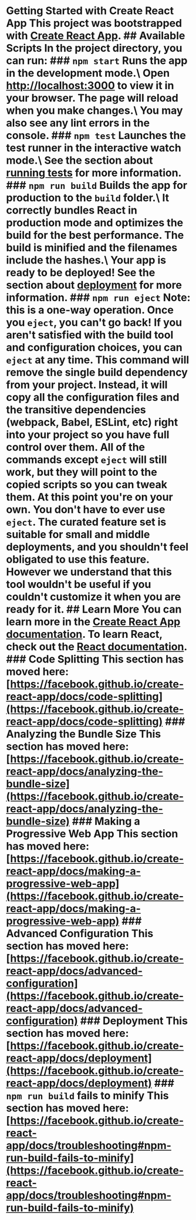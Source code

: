 # Getting Started with Create React App  This project was bootstrapped with [Create React App](https://github.com/facebook/create-react-app).  ## Available Scripts  In the project directory, you can run:  ### `npm start`  Runs the app in the development mode.\ Open [http://localhost:3000](http://localhost:3000) to view it in your browser.  The page will reload when you make changes.\ You may also see any lint errors in the console.  ### `npm test`  Launches the test runner in the interactive watch mode.\ See the section about [running tests](https://facebook.github.io/create-react-app/docs/running-tests) for more information.  ### `npm run build`  Builds the app for production to the `build` folder.\ It correctly bundles React in production mode and optimizes the build for the best performance.  The build is minified and the filenames include the hashes.\ Your app is ready to be deployed!  See the section about [deployment](https://facebook.github.io/create-react-app/docs/deployment) for more information.  ### `npm run eject`  **Note: this is a one-way operation. Once you `eject`, you can't go back!**  If you aren't satisfied with the build tool and configuration choices, you can `eject` at any time. This command will remove the single build dependency from your project.  Instead, it will copy all the configuration files and the transitive dependencies (webpack, Babel, ESLint, etc) right into your project so you have full control over them. All of the commands except `eject` will still work, but they will point to the copied scripts so you can tweak them. At this point you're on your own.  You don't have to ever use `eject`. The curated feature set is suitable for small and middle deployments, and you shouldn't feel obligated to use this feature. However we understand that this tool wouldn't be useful if you couldn't customize it when you are ready for it.  ## Learn More  You can learn more in the [Create React App documentation](https://facebook.github.io/create-react-app/docs/getting-started).  To learn React, check out the [React documentation](https://reactjs.org/).  ### Code Splitting  This section has moved here: [https://facebook.github.io/create-react-app/docs/code-splitting](https://facebook.github.io/create-react-app/docs/code-splitting)  ### Analyzing the Bundle Size  This section has moved here: [https://facebook.github.io/create-react-app/docs/analyzing-the-bundle-size](https://facebook.github.io/create-react-app/docs/analyzing-the-bundle-size)  ### Making a Progressive Web App  This section has moved here: [https://facebook.github.io/create-react-app/docs/making-a-progressive-web-app](https://facebook.github.io/create-react-app/docs/making-a-progressive-web-app)  ### Advanced Configuration  This section has moved here: [https://facebook.github.io/create-react-app/docs/advanced-configuration](https://facebook.github.io/create-react-app/docs/advanced-configuration)  ### Deployment  This section has moved here: [https://facebook.github.io/create-react-app/docs/deployment](https://facebook.github.io/create-react-app/docs/deployment)  ### `npm run build` fails to minify  This section has moved here: [https://facebook.github.io/create-react-app/docs/troubleshooting#npm-run-build-fails-to-minify](https://facebook.github.io/create-react-app/docs/troubleshooting#npm-run-build-fails-to-minify)
